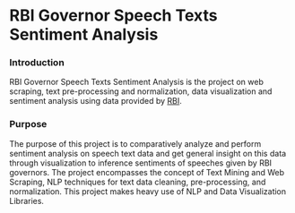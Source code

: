 # RBI Governor Speech Texts Sentiment Analysis

### Introduction
RBI Governor Speech Texts Sentiment Analysis is the project on web scraping, text pre-processing and normalization, data visualization and sentiment analysis using data provided by [RBI](https://www.rbi.org.in/Scripts/BS_ViewSpeeches.aspx).

### Purpose
The purpose of this project is to comparatively analyze and perform sentiment analysis on speech text data and get general insight on this data through visualization to inference sentiments of speeches given by RBI governors. The project encompasses the concept of Text Mining and Web Scraping, NLP techniques for text data cleaning, pre-processing, and normalization. This project makes heavy use of NLP and Data Visualization Libraries.
